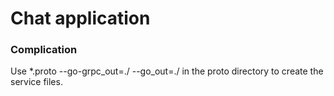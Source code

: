 # Chat application







### Complication
Use *.proto --go-grpc_out=./ --go_out=./ in the proto directory to create the service files.
